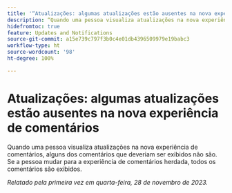 ```yaml
---
title: '“Atualizações: algumas atualizações estão ausentes na nova experiência de comentários”'
description: “Quando uma pessoa visualiza atualizações na nova experiência de comentários, alguns dos comentários que deveriam ser exibidos não são. Se a pessoa mudar para a experiência de comentários herdada, todos os comentários são exibidos.”
hidefromtoc: true
feature: Updates and Notifications
source-git-commit: a15e739c797f3b0c4e01db4396509979e19babc3
workflow-type: ht
source-wordcount: '98'
ht-degree: 100%

---
```



# Atualizações: algumas atualizações estão ausentes na nova experiência de comentários

Quando uma pessoa visualiza atualizações na nova experiência de comentários, alguns dos comentários que deveriam ser exibidos não são. Se a pessoa mudar para a experiência de comentários herdada, todos os comentários são exibidos.

_Relatado pela primeira vez em quarta-feira, 28 de novembro de 2023._
